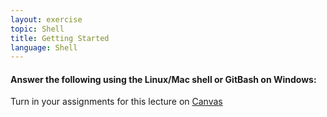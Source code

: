 ```yaml
---
layout: exercise
topic: Shell
title: Getting Started 
language: Shell
---
```


#### Answer the following using the Linux/Mac shell or GitBash on Windows:

Turn in your assignments for this lecture on [Canvas](https://canvas.okstate.edu/courses/51969/quizzes/107709) 


<!--

1. From Nelle's 
/north-pacific-gyre/2012-07-03 directory:

What is a `ls` command with flags and arguments that will output:
(Only the files beginning with `NENE017` and are type `A` sample datafiles?)
NENE01729A.txt  NENE01736A.txt  NENE01751A.txt

2. Use the output from `ls --help` to answer the following question:

From Nelle's /north-pacific-gyre/2012-07-03 directory:

What `ls` flag(s) would output the contents of the directory 
by size, with the smallest sized files listed first?

3.  Use the output from `ls --help` to answer the following question:

From Nelle's /north-pacific-gyre/2012-07-03 directory:
when you enter the command `ls`, the output is a tabular (https://www.vocabulary.com/dictionary/tabular) filename output, and changes depending on the size of your terminal window.. You can check this by expanding your terminal window and entering `ls` again. If you enter the command `ls -l` the files will be presented in fixed width "long" tabular format (with several columns of information we haven't talked about). What flag could be used instead to list only the filenames as a single column of names? 

4. Using the course directory structure, 
if Nelle is in her `Desktop/data-shell/creatures` directory, 
which one-line `cd` command will move her to
into the /north-pacific-gyre/2012-07-03 directory? 

(Uncomment below to work on exercise) Shell-getting-started-Shell.md

-->

